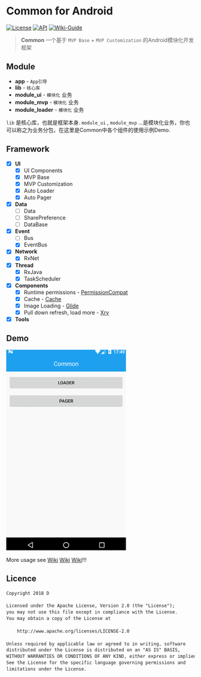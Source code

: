 # Common for Android

[![License](https://img.shields.io/badge/license-Apache%202-green.svg)](https://www.apache.org/licenses/LICENSE-2.0)
[![API](https://img.shields.io/badge/API-9%2B-green.svg?style=flat)](https://android-arsenal.com/api?level=9)
[![Wiki-Guide](https://img.shields.io/badge/Wiki-Guide-brightgreen.svg)](https://github.com/Dsiner/Common/wiki)

>**Common**  一个基于 `MVP Base` + `MVP Customization` 的Android模块化开发框架

## Module
- **app**  -  `App引导`
- **lib**  -  `核心库`
- **module_ui**  - `模块化` 业务
- **module_mvp**  - `模块化` 业务
- **module_loader**  - `模块化` 业务

`lib` 是核心库，也就是框架本身.
`module_ui` , `module_mvp` ...是模块化业务，你也可以称之为业务分包，在这里是Common中各个组件的使用示例Demo.

## Framework
- [x] **UI**
    - [x] UI Components
    - [x] MVP Base
    - [x] MVP Customization
    - [x] Auto Loader
    - [x] Auto Pager
- [x] **Data**
    - [ ] Data
    - [ ] SharePreference
    - [ ] DataBase
- [x] **Event**
    - [ ] Bus
    - [x] EventBus
- [x] **Network**
    - [x] RxNet
- [x] **Thread**
    - [x] RxJava
    - [x] TaskScheduler
- [x] **Components**
    - [x] Runtime permissions - [PermissionCompat](https://github.com/Dsiner/PermissionCompat)
    - [x] Cache - [Cache](https://github.com/Dsiner/Cache)
    - [x] Image Loading - [Glide](https://github.com/bumptech/glide)
    - [x] Pull down refresh, load more - [Xrv](https://github.com/Dsiner/Xrv)
- [x] **Tools**

## Demo
<p>
   <img src="https://github.com/Dsiner/Resouce/blob/master/lib/Common/common.gif" width="320" alt="Screenshot"/>
</p>

More usage see [Wiki](https://github.com/Dsiner/Common/wiki) [Wiki](https://github.com/Dsiner/Common/wiki) [Wiki](https://github.com/Dsiner/Common/wiki)!!!

## Licence

```txt
Copyright 2018 D

Licensed under the Apache License, Version 2.0 (the "License");
you may not use this file except in compliance with the License.
You may obtain a copy of the License at

    http://www.apache.org/licenses/LICENSE-2.0

Unless required by applicable law or agreed to in writing, software
distributed under the License is distributed on an "AS IS" BASIS,
WITHOUT WARRANTIES OR CONDITIONS OF ANY KIND, either express or implied.
See the License for the specific language governing permissions and
limitations under the License.
```
